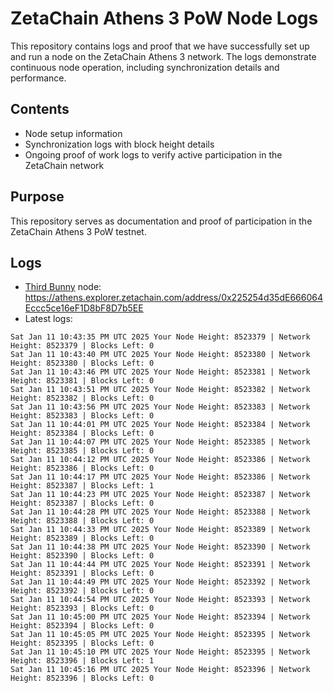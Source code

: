 # ZetaChain Athens 3 PoW Node Logs
This repository contains logs and proof that we have successfully set up and run a node on the ZetaChain Athens 3 network. The logs demonstrate continuous node operation, including synchronization details and performance.

## Contents
- Node setup information
- Synchronization logs with block height details
- Ongoing proof of work logs to verify active participation in the ZetaChain network

## Purpose
This repository serves as documentation and proof of participation in the ZetaChain Athens 3 PoW testnet.

## Logs

- [Third Bunny](https://thirdbunny.xyz/) node: https://athens.explorer.zetachain.com/address/0x225254d35dE666064Eccc5ce16eF1D8bF8D7b5EE
- Latest logs:
```
Sat Jan 11 10:43:35 PM UTC 2025 Your Node Height: 8523379 | Network Height: 8523379 | Blocks Left: 0
Sat Jan 11 10:43:40 PM UTC 2025 Your Node Height: 8523380 | Network Height: 8523380 | Blocks Left: 0
Sat Jan 11 10:43:46 PM UTC 2025 Your Node Height: 8523381 | Network Height: 8523381 | Blocks Left: 0
Sat Jan 11 10:43:51 PM UTC 2025 Your Node Height: 8523382 | Network Height: 8523382 | Blocks Left: 0
Sat Jan 11 10:43:56 PM UTC 2025 Your Node Height: 8523383 | Network Height: 8523383 | Blocks Left: 0
Sat Jan 11 10:44:01 PM UTC 2025 Your Node Height: 8523384 | Network Height: 8523384 | Blocks Left: 0
Sat Jan 11 10:44:07 PM UTC 2025 Your Node Height: 8523385 | Network Height: 8523385 | Blocks Left: 0
Sat Jan 11 10:44:12 PM UTC 2025 Your Node Height: 8523386 | Network Height: 8523386 | Blocks Left: 0
Sat Jan 11 10:44:17 PM UTC 2025 Your Node Height: 8523386 | Network Height: 8523387 | Blocks Left: 1
Sat Jan 11 10:44:23 PM UTC 2025 Your Node Height: 8523387 | Network Height: 8523387 | Blocks Left: 0
Sat Jan 11 10:44:28 PM UTC 2025 Your Node Height: 8523388 | Network Height: 8523388 | Blocks Left: 0
Sat Jan 11 10:44:33 PM UTC 2025 Your Node Height: 8523389 | Network Height: 8523389 | Blocks Left: 0
Sat Jan 11 10:44:38 PM UTC 2025 Your Node Height: 8523390 | Network Height: 8523390 | Blocks Left: 0
Sat Jan 11 10:44:44 PM UTC 2025 Your Node Height: 8523391 | Network Height: 8523391 | Blocks Left: 0
Sat Jan 11 10:44:49 PM UTC 2025 Your Node Height: 8523392 | Network Height: 8523392 | Blocks Left: 0
Sat Jan 11 10:44:54 PM UTC 2025 Your Node Height: 8523393 | Network Height: 8523393 | Blocks Left: 0
Sat Jan 11 10:45:00 PM UTC 2025 Your Node Height: 8523394 | Network Height: 8523394 | Blocks Left: 0
Sat Jan 11 10:45:05 PM UTC 2025 Your Node Height: 8523395 | Network Height: 8523395 | Blocks Left: 0
Sat Jan 11 10:45:10 PM UTC 2025 Your Node Height: 8523395 | Network Height: 8523396 | Blocks Left: 1
Sat Jan 11 10:45:16 PM UTC 2025 Your Node Height: 8523396 | Network Height: 8523396 | Blocks Left: 0
```

